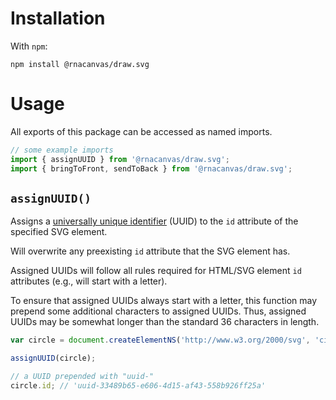 # Installation

With `npm`:

```
npm install @rnacanvas/draw.svg
```

# Usage

All exports of this package can be accessed as named imports.

```javascript
// some example imports
import { assignUUID } from '@rnacanvas/draw.svg';
import { bringToFront, sendToBack } from '@rnacanvas/draw.svg';
```

## `assignUUID()`

Assigns a [universally unique identifier](https://en.wikipedia.org/wiki/Universally_unique_identifier) (UUID)
to the `id` attribute of the specified SVG element.

Will overwrite any preexisting `id` attribute
that the SVG element has.

Assigned UUIDs will follow all rules required for HTML/SVG element `id` attributes
(e.g., will start with a letter).

To ensure that assigned UUIDs always start with a letter,
this function may prepend some additional characters to assigned UUIDs.
Thus, assigned UUIDs may be somewhat longer than the standard 36 characters in length.

```javascript
var circle = document.createElementNS('http://www.w3.org/2000/svg', 'circle');

assignUUID(circle);

// a UUID prepended with "uuid-"
circle.id; // 'uuid-33489b65-e606-4d15-af43-558b926ff25a'
```
